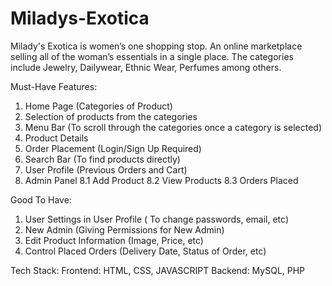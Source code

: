 # Miladys-Exotica

Milady's Exotica is women’s one shopping stop. An online marketplace selling all of the woman’s essentials in a single place. 
The categories include Jewelry, Dailywear, Ethnic Wear, Perfumes among others. 
  
Must-Have Features: 
1.	Home Page (Categories of Product) 
2.	Selection of products from the categories
3.	Menu Bar (To scroll through the categories once a category is selected) 
4.	Product Details 
5.	Order Placement (Login/Sign Up Required)
6.	Search Bar (To find products directly)
7.	User Profile (Previous Orders and Cart)
8.	Admin Panel
8.1 Add Product
8.2 View Products 
8.3 Orders Placed

Good To Have:
1.	User Settings in User Profile ( To change passwords, email, etc) 
2.	New Admin (Giving Permissions for New Admin)
3.	Edit Product Information (Image, Price, etc)
4.	Control Placed Orders (Delivery Date, Status of Order, etc) 

Tech Stack:
Frontend: HTML, CSS, JAVASCRIPT
Backend: MySQL, PHP
